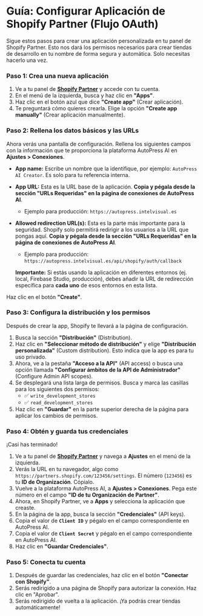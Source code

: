 
# Guía: Configurar Aplicación de Shopify Partner (Flujo OAuth)

Sigue estos pasos para crear una aplicación personalizada en tu panel de Shopify Partner. Esto nos dará los permisos necesarios para crear tiendas de desarrollo en tu nombre de forma segura y automática. Solo necesitas hacerlo una vez.

### Paso 1: Crea una nueva aplicación

1.  Ve a tu panel de **[Shopify Partner](https://partners.shopify.com)** y accede con tu cuenta.
2.  En el menú de la izquierda, busca y haz clic en **"Apps"**.
3.  Haz clic en el botón azul que dice **"Create app"** (Crear aplicación).
4.  Te preguntará cómo quieres crearla. Elige la opción **"Create app manually"** (Crear aplicación manualmente).

### Paso 2: Rellena los datos básicos y las URLs

Ahora verás una pantalla de configuración. Rellena los siguientes campos con la información que te proporciona la plataforma AutoPress AI en **Ajustes > Conexiones**.

*   **App name:** Escribe un nombre que la identifique, por ejemplo: `AutoPress AI Creator`. Es solo para tu referencia interna.

*   **App URL:** Esta es la URL base de la aplicación. **Copia y pégala desde la sección "URLs Requeridas" en la página de conexiones de AutoPress AI**.
    *   Ejemplo para producción: `https://autopress.intelvisual.es`

*   **Allowed redirection URL(s):** Esta es la parte más importante para la seguridad. Shopify solo permitirá redirigir a los usuarios a la URL que pongas aquí. **Copia y pégala desde la sección "URLs Requeridas" en la página de conexiones de AutoPress AI**.
    *   Ejemplo para producción: `https://autopress.intelvisual.es/api/shopify/auth/callback`

    **Importante:** Si estás usando la aplicación en diferentes entornos (ej. local, Firebase Studio, producción), debes añadir la URL de redirección específica para **cada uno** de esos entornos en esta lista.

Haz clic en el botón **"Create"**.

### Paso 3: Configura la distribución y los permisos

Después de crear la app, Shopify te llevará a la página de configuración.

1.  Busca la sección **"Distribución"** (Distribution).
2.  Haz clic en **"Seleccionar método de distribución"** y elige **"Distribución personalizada"** (Custom distribution). Esto indica que la app es para tu uso privado.
3.  Ahora, ve a la pestaña **"Acceso a la API"** (API access) o busca una opción llamada **"Configurar ámbitos de la API de Administrador"** (Configure Admin API scopes).
4.  Se desplegará una lista larga de permisos. Busca y marca las casillas para los siguientes dos permisos:
    *   ✅ `write_development_stores`
    *   ✅ `read_development_stores`
5.  Haz clic en **"Guardar"** en la parte superior derecha de la página para aplicar los cambios de permisos.

### Paso 4: Obtén y guarda tus credenciales

¡Casi has terminado!

1.  Ve a tu panel de **[Shopify Partner](https://partners.shopify.com)** y navega a **Ajustes** en el menú de la izquierda.
2.  Verás la URL en tu navegador, algo como `https://partners.shopify.com/123456/settings`. El número (`123456`) es tu **ID de Organización**. Cópialo.
3.  Vuelve a la plataforma AutoPress AI, a **Ajustes > Conexiones**. Pega este número en el campo **"ID de tu Organización de Partner"**.
4.  Ahora, en Shopify Partner, ve a **Apps** y selecciona la aplicación que creaste.
5.  En la página de la app, busca la sección **"Credenciales"** (API keys).
6.  Copia el valor de **`Client ID`** y pégalo en el campo correspondiente en AutoPress AI.
7.  Copia el valor de **`Client Secret`** y pégalo en el campo correspondiente en AutoPress AI.
8.  Haz clic en **"Guardar Credenciales"**.

### Paso 5: Conecta tu cuenta

1. Después de guardar las credenciales, haz clic en el botón **"Conectar con Shopify"**.
2. Serás redirigido a una página de Shopify para autorizar la conexión. Haz clic en "Aprobar".
3. Serás redirigido de vuelta a la aplicación. ¡Ya podrás crear tiendas automáticamente!
